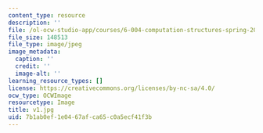 ```yaml
---
content_type: resource
description: ''
file: /ol-ocw-studio-app/courses/6-004-computation-structures-spring-2017/7b1ab0ef1e0467afca65c0a5ecf41f3b_v1.jpg
file_size: 148513
file_type: image/jpeg
image_metadata:
  caption: ''
  credit: ''
  image-alt: ''
learning_resource_types: []
license: https://creativecommons.org/licenses/by-nc-sa/4.0/
ocw_type: OCWImage
resourcetype: Image
title: v1.jpg
uid: 7b1ab0ef-1e04-67af-ca65-c0a5ecf41f3b
---
```

